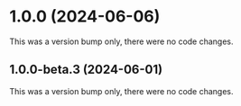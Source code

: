 # 1.0.0 (2024-06-06)

This was a version bump only, there were no code changes.

## 1.0.0-beta.3 (2024-06-01)

This was a version bump only, there were no code changes.